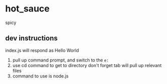 # hot_sauce
spicy

## dev instructions
index.js will respond as Hello World

1. pull up command prompt, and switch to the `e:`
2. use cd command to get to directory don't forget tab will pull up relevant files
3. command to use is node.js
